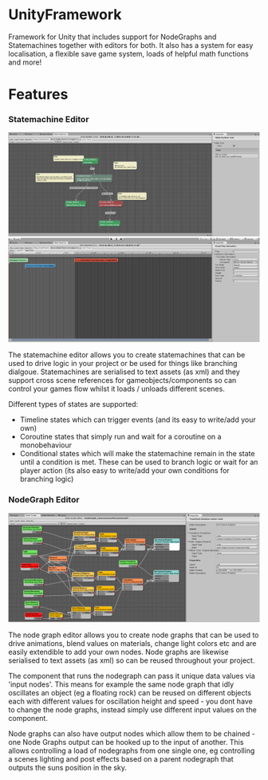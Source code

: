 # UnityFramework
Framework for Unity that includes support for NodeGraphs and Statemachines together with editors for both.
It also has a system for easy localisation, a flexible save game system, loads of helpful math functions and more!

# Features

### Statemachine Editor

![Alt text](ReadmeAssets/Statemachine.png?raw=true "The statemachine editor.")
![Alt text](ReadmeAssets/Timeline.png?raw=true "The statemachine editor.")

The statemachine editor allows you to create statemachines that can be used to drive logic in your project or be used for things like branching dialgoue.
Statemachines are serialised to text assets (as xml) and they support cross scene references for gameobjects/components so can control your games flow whilst it loads / unloads different scenes.

Different types of states are supported:
- Timeline states which can trigger events (and its easy to write/add your own)
- Coroutine states that simply run and wait for a coroutine on a monobehaviour
- Conditional states which will make the statemachine remain in the state until a condition is met. These can be used to branch logic or wait for an player action (its also easy to write/add your own conditions for branching logic)

### NodeGraph Editor

![Alt text](ReadmeAssets/NodeGraphEditor.png?raw=true "The node graph editor.")

The node graph editor allows you to create node graphs that can be used to drive animations, blend values on materials, change light colors etc and are easily extendible to add your own nodes.
Node graphs are likewise serialised to text assets (as xml) so can be reused throughout your project. 

The component that runs the nodegraph can pass it unique data values via 'input nodes'.
This means for example the same node graph that idly oscillates an object (eg a floating rock) can be reused on different objects each with different values for oscillation height and speed - you dont have to change the node graphs, instead simply use different input values on the component.

Node graphs can also have output nodes which allow them to be chained - one Node Graphs output can be hooked up to the input of another.
This allows controlling a load of nodegraphs from one single one, eg controlling a scenes lighting and post effects based on a parent nodegraph that outputs the suns position in the sky.
